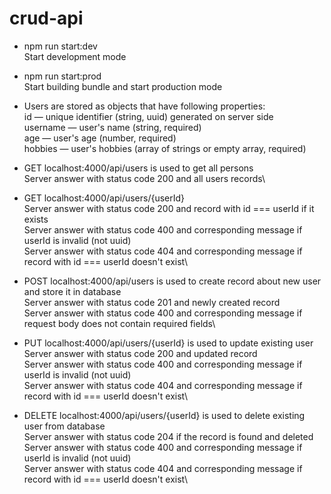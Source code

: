 # crud-api

- npm run start:dev\
Start development mode

- npm run start:prod\
Start building bundle and start production mode

- Users are stored as objects that have following properties:\
id — unique identifier (string, uuid) generated on server side\
username — user's name (string, required)\
age — user's age (number, required)\
hobbies — user's hobbies (array of strings or empty array, required)

- GET localhost:4000/api/users is used to get all persons\
Server answer with status code 200 and all users records\
- GET localhost:4000/api/users/{userId}\
Server answer with status code 200 and record with id === userId if it exists\
Server answer with status code 400 and corresponding message if userId is invalid (not uuid)\
Server answer with status code 404 and corresponding message if record with id === userId doesn't exist\
- POST localhost:4000/api/users is used to create record about new user and store it in database\
Server answer with status code 201 and newly created record\
Server answer with status code 400 and corresponding message if request body does not contain required fields\
- PUT localhost:4000/api/users/{userId} is used to update existing user\
Server answer with status code 200 and updated record\
Server answer with status code 400 and corresponding message if userId is invalid (not uuid)\
Server answer with status code 404 and corresponding message if record with id === userId doesn't exist\
- DELETE localhost:4000/api/users/{userId} is used to delete existing user from database\
Server answer with status code 204 if the record is found and deleted\
Server answer with status code 400 and corresponding message if userId is invalid (not uuid)\
Server answer with status code 404 and corresponding message if record with id === userId doesn't exist\
